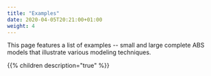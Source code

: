 ```yaml
---
title: "Examples"
date: 2020-04-05T20:21:00+01:00
weight: 4
---
```


This page features a list of examples -- small and large complete ABS models that illustrate various modeling techniques.

{{% children description="true" %}}

